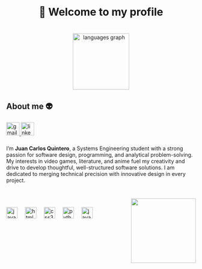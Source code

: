 <br clear="both">

<h1 align="center">👾 Welcome to my profile</h1>

###

<br clear="both">

<div align="center">
  <img src="https://github-readme-stats.vercel.app/api/top-langs?username=JkVely&locale=en&hide_title=false&layout=compact&card_width=320&langs_count=5&theme=synthwave&hide_border=false" height="150" alt="languages graph"  />
</div>

###

<h2 align="left">About me 👽</h2>

###

<div align="left">
  <a href="mailto:jkquinteror@gmail.com?subject=&cc=&bcc=" target="_blank">
    <img src="https://img.shields.io/static/v1?message=Gmail&logo=gmail&label=&color=D14836&logoColor=white&labelColor=&style=for-the-badge" height="35" alt="gmail logo"  />
  </a>
  <img src="https://img.shields.io/static/v1?message=LinkedIn&logo=linkedin&label=&color=0077B5&logoColor=white&labelColor=&style=for-the-badge" height="35" alt="linkedin logo"  />
</div>

###

<p align="left">I’m <strong>Juan Carlos Quintero</strong>, a Systems Engineering student with a strong passion for software design, programming, and analytical problem-solving. My interests in video games, literature, and anime fuel my creativity and drive to develop thoughtful, well-structured software solutions. I am dedicated to merging technical precision with innovative design in every project.</p>

###

<br clear="both">

<img align="right" height="172" src="https://i.imgur.com/O1PZTL7.gif"  />

###

<div align="left">
  <img src="https://cdn.jsdelivr.net/gh/devicons/devicon/icons/javascript/javascript-original.svg" height="30" alt="javascript logo"  />
  <img width="12" />
  <img src="https://cdn.jsdelivr.net/gh/devicons/devicon/icons/html5/html5-original.svg" height="30" alt="html5 logo"  />
  <img width="12" />
  <img src="https://cdn.jsdelivr.net/gh/devicons/devicon/icons/css3/css3-original.svg" height="30" alt="css3 logo"  />
  <img width="12" />
  <img src="https://cdn.jsdelivr.net/gh/devicons/devicon/icons/python/python-original.svg" height="30" alt="python logo"  />
  <img width="12" />
  <img src="https://cdn.jsdelivr.net/gh/devicons/devicon/icons/java/java-original.svg" height="30" alt="java logo"  />
</div>

###
